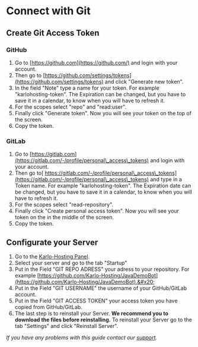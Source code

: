# Connect with Git

## Create Git Access Token

### GitHub

1. Go to [https://github.com](https://github.com/) and login with your account.
2. Then go to [https://github.com/settings/tokens](https://github.com/settings/tokens) and click "Generate new token".
3. In the field "Note" type a name for your token. For example "karlohosting-token". The Expiration can be changed, but you have to save it in a calendar, to know when you will have to refresh it.&#x20;
4. For the scopes select "repo" and "read:user".&#x20;
5. Finally click "Generate token". Now you will see your token on the top of the screen.
6. Copy the token.&#x20;

### GitLab

1. Go to [https://gitlab.com](https://gitlab.com/-/profile/personal\_access\_tokens) and login with your account.&#x20;
2. Then go to[ https://gitlab.com/-/profile/personal\_access\_tokens](https://gitlab.com/-/profile/personal\_access\_tokens) and type in a Token name. For example "karlohosting-token". The Expiration date can be changed, but you have to save it in a calendar, to know when you will have to refresh it.&#x20;
3. For the scopes select "read-repository".&#x20;
4. Finally click "Create personal access token". Now you will see your token on the in the middle of the screen.&#x20;
5. Copy the token.

## Configurate your Server

1. Go to the [Karlo-Hosting Panel](https://panel.karlo-hosting.com/).
2. Select your server and go to the tab "Startup"
3. Put in the Field "GIT REPO ADRESS" your adress to your repository. For example [https://github.com/Karlo-Hosting/JavaDemoBot](https://github.com/Karlo-Hosting/JavaDemoBot).&#x20;
4. Put in the Field "GIT USERNAME" the username of your GitHub/GitLab account.
5. Put in the Field "GIT ACCESS TOKEN" your access token you have copied from GitHub/GitLab.
6. The last step is to reinstall your Server. **We recommend you to download the files before reinstalling.** To reinstall your Server go to the tab "Settings" and click "Reinstall Server".

_If you have any problems with this guide contact our_ [_support_](https://customer.karlo-hosting.com/)_._
